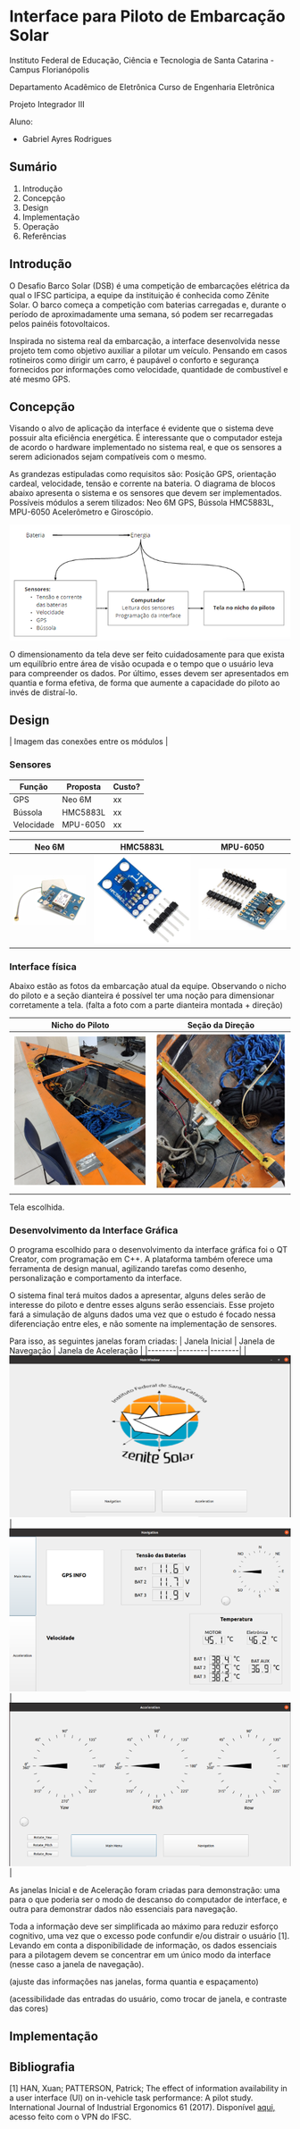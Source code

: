 # Interface para Piloto de Embarcação Solar

Instituto Federal de Educação, Ciência e Tecnologia de Santa Catarina - Campus Florianópolis

Departamento Acadêmico de Eletrônica Curso de Engenharia Eletrônica

Projeto Integrador III

Aluno:

* Gabriel Ayres Rodrigues


## Sumário

1. Introdução
2. Concepção
3. Design
4. Implementação
5. Operação
6. Referências


## Introdução 

O Desafio Barco Solar (DSB) é uma competição de embarcações elétrica da qual o IFSC participa, a equipe da instituição é conhecida como Zênite Solar. O barco começa a competição com baterias carregadas e, durante o período de aproximadamente uma semana, só podem ser recarregadas pelos painéis fotovoltaicos.

Inspirada no sistema real da embarcação, a interface desenvolvida nesse projeto tem como objetivo auxiliar a pilotar um veículo. Pensando em casos rotineiros como dirigir um carro, é paupável o conforto e segurança fornecidos por informações como velocidade, quantidade de combustível e até mesmo GPS.


## Concepção 

Visando o alvo de aplicação da interface é evidente que o sistema deve possuir alta eficiência energética. É interessante que o computador esteja de acordo o hardware implementado no sistema real, e que os sensores a serem adicionados sejam compatíveis com o mesmo.

As grandezas estipuladas como requisitos são: Posição GPS, orientação cardeal, velocidade, tensão e corrente na bateria. O diagrama de blocos abaixo apresenta o sistema e os sensores que devem ser implementados. Possíveis módulos a serem tilizados: Neo 6M GPS, Bússola HMC5883L, MPU-6050 Acelerômetro e Giroscópio.

![Diagrama concepção](https://github.com/ayresgit/Interface_para_Piloto_de_Embarcacao_Solar/blob/5f6bf20e956930dfbec1722abd79817f228a61f0/Imagens/Diagrama_concep%C3%A7%C3%A3o.PNG)

O dimensionamento da tela deve ser feito cuidadosamente para que exista um equilíbrio entre área de visão ocupada e o tempo que o usuário leva para compreender os dados. Por último, esses devem ser apresentados em quantia e forma efetiva, de forma que aumente a capacidade do piloto ao invés de distraí-lo.                       


## Design

| Imagem das conexões entre os módulos |

### Sensores

| Função | Proposta | Custo? |
|--------|----------|--------|
| GPS | Neo 6M | xx |
| Bússola | HMC5883L | xx |
| Velocidade | MPU-6050 | xx |

| Neo 6M | HMC5883L | MPU-6050 |
|--------|--------|--------|
|![Módulo GPS Neo 6M](https://github.com/ayresgit/Interface_para_Piloto_de_Embarcacao_Solar/blob/main/Imagens/Neo%206M.PNG)|![Módulo Bússola Eletrônica](https://github.com/ayresgit/Interface_para_Piloto_de_Embarcacao_Solar/blob/main/Imagens/HMC5883L.PNG)|![Módulo Acelerômetro e Giroscópio](https://github.com/ayresgit/Interface_para_Piloto_de_Embarcacao_Solar/blob/main/Imagens/MPU-6050.PNG)| 

### Interface física

Abaixo estão as fotos da embarcação atual da equipe. Observando o nicho do piloto e a seção dianteira é possível ter uma noção para dimensionar corretamente a tela.
(falta a foto com a parte dianteira montada + direção)

| Nicho do Piloto | Seção da Direção |
|--------|------|
|![Nicho do piloto](https://github.com/ayresgit/Interface_para_Piloto_de_Embarcacao_Solar/blob/899df3555cb04dffced7e3e54e8f571c010092bf/Imagens/Nicho_do_Piloto.png)|![Diâmetro da Seção da Direção](https://github.com/ayresgit/Interface_para_Piloto_de_Embarcacao_Solar/blob/899df3555cb04dffced7e3e54e8f571c010092bf/Imagens/Di%C3%A2metro_Se%C3%A7%C3%A3o_da_Dire%C3%A7%C3%A3o.png)|

Tela escolhida.

### Desenvolvimento da Interface Gráfica

O programa escolhido para o desenvolvimento da interface gráfica foi o QT Creator, com programação em C++. A plataforma também oferece uma ferramenta de design manual, agilizando tarefas como desenho, personalização e comportamento da interface.

O sistema final terá muitos dados a apresentar, alguns deles serão de interesse do piloto e dentre esses alguns serão essenciais. Esse projeto fará a simulação de alguns dados uma vez que o estudo é focado nessa diferenciação entre eles, e não somente na implementação de sensores. 

Para isso, as seguintes janelas foram criadas:
| Janela Inicial | Janela de Navegação | Janela de Aceleração |
|--------|--------|--------|
|![Janela Inicial](https://github.com/ayresgit/Interface_para_Piloto_de_Embarcacao_Solar/blob/d294cd3302df508855f09901d4b271fe2cf03fbe/Imagens/Janela%20Inicial.PNG)|![Janela de Navegação](https://github.com/ayresgit/Interface_para_Piloto_de_Embarcacao_Solar/blob/61b6682b35a1d7ca4e402f20ceda5caa5d7507e7/Imagens/Janela%20Navega%C3%A7%C3%A3o.PNG)|![Janela de Aceleração](https://github.com/ayresgit/Interface_para_Piloto_de_Embarcacao_Solar/blob/d294cd3302df508855f09901d4b271fe2cf03fbe/Imagens/Janela%20Acelera%C3%A7%C3%A3o.PNG)|

As janelas Inicial e de Aceleração foram criadas para demonstração: uma para o que poderia ser o modo de descanso do computador de interface, e outra para demonstrar dados não essenciais para navegação. 

Toda a informação deve ser simplificada ao máximo para reduzir esforço cognitivo, uma vez que o excesso pode confundir e/ou distrair o usuário [1]. Levando em conta a disponibilidade de informação, os dados essenciais para a pilotagem devem se concentrar em um único modo da interface (nesse caso a janela de navegação).

(ajuste das informações nas janelas, forma quantia e espaçamento)

(acessibilidade das entradas do usuário, como trocar de janela, e contraste das cores)


## Implementação



## Bibliografia

[1] HAN, Xuan; PATTERSON, Patrick; The effect of information availability in a user interface (UI) on in-vehicle task performance: A pilot study. International Journal of Industrial Ergonomics 61 (2017). Disponível [aqui,](https://reader.elsevier.com/reader/sd/pii/S0169814117302731?token=7DC00FCEEDEFC402D3D6EA906F4603617028E6641A210E748B19B247E6C2FCBBDEB48597B2F2B649EFB50A7646E7A4F1&originRegion=us-east-1&originCreation=20211208114113) acesso feito com o VPN do IFSC.

